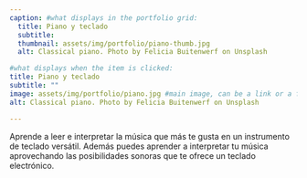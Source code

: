```yaml
---
caption: #what displays in the portfolio grid:
  title: Piano y teclado
  subtitle: 
  thumbnail: assets/img/portfolio/piano-thumb.jpg
  alt: Classical piano. Photo by Felicia Buitenwerf on Unsplash

#what displays when the item is clicked:
title: Piano y teclado
subtitle: ""
image: assets/img/portfolio/piano.jpg #main image, can be a link or a file in assets/img/portfolio
alt: Classical piano. Photo by Felicia Buitenwerf on Unsplash

---
```

Aprende a leer e interpretar la música que más te gusta en un instrumento de
teclado  versátil. Además puedes aprender a interpretar tu música aprovechando
las posibilidades sonoras que te ofrece un teclado electrónico.

<!-- {:.list-inline}
- Date:
- Client:
- Category: -->
